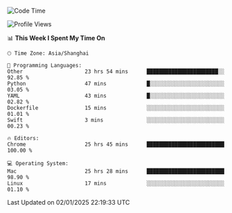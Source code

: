 <!--START_SECTION:waka-->
![Code Time](http://img.shields.io/badge/Code%20Time-3%2C252%20hrs%2048%20mins-blue)

![Profile Views](http://img.shields.io/badge/Profile%20Views-0-blue)

📊 **This Week I Spent My Time On** 

```text
🕑︎ Time Zone: Asia/Shanghai

💬 Programming Languages: 
Other                    23 hrs 54 mins      ███████████████████████░░   92.85 % 
Python                   47 mins             █░░░░░░░░░░░░░░░░░░░░░░░░   03.05 % 
YAML                     43 mins             █░░░░░░░░░░░░░░░░░░░░░░░░   02.82 % 
Dockerfile               15 mins             ░░░░░░░░░░░░░░░░░░░░░░░░░   01.01 % 
Swift                    3 mins              ░░░░░░░░░░░░░░░░░░░░░░░░░   00.23 % 

🔥 Editors: 
Chrome                   25 hrs 45 mins      █████████████████████████   100.00 % 

💻 Operating System: 
Mac                      25 hrs 28 mins      █████████████████████████   98.90 % 
Linux                    17 mins             ░░░░░░░░░░░░░░░░░░░░░░░░░   01.10 % 
```


 Last Updated on 02/01/2025 22:19:33 UTC
<!--END_SECTION:waka-->